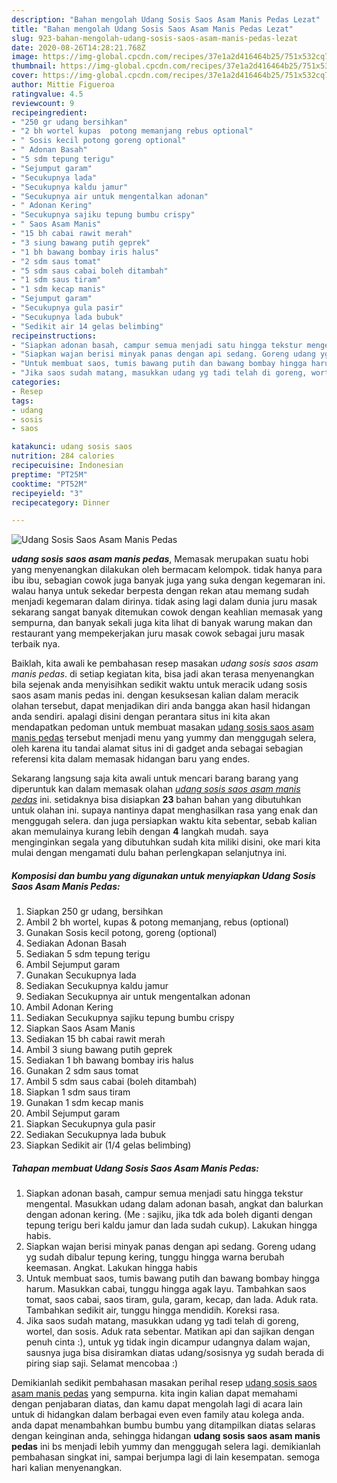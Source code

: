 ```yaml
---
description: "Bahan mengolah Udang Sosis Saos Asam Manis Pedas Lezat"
title: "Bahan mengolah Udang Sosis Saos Asam Manis Pedas Lezat"
slug: 923-bahan-mengolah-udang-sosis-saos-asam-manis-pedas-lezat
date: 2020-08-26T14:28:21.768Z
image: https://img-global.cpcdn.com/recipes/37e1a2d416464b25/751x532cq70/udang-sosis-saos-asam-manis-pedas-foto-resep-utama.jpg
thumbnail: https://img-global.cpcdn.com/recipes/37e1a2d416464b25/751x532cq70/udang-sosis-saos-asam-manis-pedas-foto-resep-utama.jpg
cover: https://img-global.cpcdn.com/recipes/37e1a2d416464b25/751x532cq70/udang-sosis-saos-asam-manis-pedas-foto-resep-utama.jpg
author: Mittie Figueroa
ratingvalue: 4.5
reviewcount: 9
recipeingredient:
- "250 gr udang bersihkan"
- "2 bh wortel kupas  potong memanjang rebus optional"
- " Sosis kecil potong goreng optional"
- " Adonan Basah"
- "5 sdm tepung terigu"
- "Sejumput garam"
- "Secukupnya lada"
- "Secukupnya kaldu jamur"
- "Secukupnya air untuk mengentalkan adonan"
- " Adonan Kering"
- "Secukupnya sajiku tepung bumbu crispy"
- " Saos Asam Manis"
- "15 bh cabai rawit merah"
- "3 siung bawang putih geprek"
- "1 bh bawang bombay iris halus"
- "2 sdm saus tomat"
- "5 sdm saus cabai boleh ditambah"
- "1 sdm saus tiram"
- "1 sdm kecap manis"
- "Sejumput garam"
- "Secukupnya gula pasir"
- "Secukupnya lada bubuk"
- "Sedikit air 14 gelas belimbing"
recipeinstructions:
- "Siapkan adonan basah, campur semua menjadi satu hingga tekstur mengental. Masukkan udang dalam adonan basah, angkat dan balurkan dengan adonan kering. (Me : sajiku, jika tdk ada boleh diganti dengan tepung terigu beri kaldu jamur dan lada sudah cukup). Lakukan hingga habis."
- "Siapkan wajan berisi minyak panas dengan api sedang. Goreng udang yg sudah dibalur tepung kering, tunggu hingga warna berubah keemasan. Angkat. Lakukan hingga habis"
- "Untuk membuat saos, tumis bawang putih dan bawang bombay hingga harum. Masukkan cabai, tunggu hingga agak layu. Tambahkan saos tomat, saos cabai, saos tiram, gula, garam, kecap, dan lada. Aduk rata. Tambahkan sedikit air, tunggu hingga mendidih. Koreksi rasa."
- "Jika saos sudah matang, masukkan udang yg tadi telah di goreng, wortel, dan sosis. Aduk rata sebentar. Matikan api dan sajikan dengan penuh cinta :), untuk yg tidak ingin dicampur udangnya dalam wajan, sausnya juga bisa disiramkan diatas udang/sosisnya yg sudah berada di piring siap saji. Selamat mencobaa :)"
categories:
- Resep
tags:
- udang
- sosis
- saos

katakunci: udang sosis saos 
nutrition: 284 calories
recipecuisine: Indonesian
preptime: "PT25M"
cooktime: "PT52M"
recipeyield: "3"
recipecategory: Dinner

---
```



![Udang Sosis Saos Asam Manis Pedas](https://img-global.cpcdn.com/recipes/37e1a2d416464b25/751x532cq70/udang-sosis-saos-asam-manis-pedas-foto-resep-utama.jpg)

<b><i>udang sosis saos asam manis pedas</i></b>, Memasak merupakan suatu hobi yang menyenangkan dilakukan oleh bermacam kelompok. tidak hanya para ibu ibu, sebagian cowok juga banyak juga yang suka dengan kegemaran ini. walau hanya untuk sekedar berpesta dengan rekan atau memang sudah menjadi kegemaran dalam dirinya. tidak asing lagi dalam dunia juru masak sekarang sangat banyak ditemukan cowok dengan keahlian memasak yang sempurna, dan banyak sekali juga kita lihat di banyak warung makan dan restaurant yang mempekerjakan juru masak cowok sebagai juru masak terbaik nya.

Baiklah, kita awali ke pembahasan resep masakan <i>udang sosis saos asam manis pedas</i>. di setiap kegiatan kita, bisa jadi akan terasa menyenangkan bila sejenak anda menyisihkan sedikit waktu untuk meracik udang sosis saos asam manis pedas ini. dengan kesuksesan kalian dalam meracik olahan tersebut, dapat menjadikan diri anda bangga akan hasil hidangan anda sendiri. apalagi disini dengan perantara situs ini kita akan mendapatkan pedoman untuk membuat masakan <u>udang sosis saos asam manis pedas</u> tersebut menjadi menu yang yummy dan menggugah selera, oleh karena itu tandai alamat situs ini di gadget anda sebagai sebagian referensi kita dalam memasak hidangan baru yang endes.




Sekarang langsung saja kita awali untuk mencari barang barang yang diperuntuk kan dalam memasak olahan <u><i>udang sosis saos asam manis pedas</i></u> ini. setidaknya bisa disiapkan <b>23</b> bahan bahan yang dibutuhkan untuk olahan ini. supaya nantinya dapat menghasilkan rasa yang enak dan menggugah selera. dan juga persiapkan waktu kita sebentar, sebab kalian akan memulainya kurang lebih dengan <b>4</b> langkah mudah. saya menginginkan segala yang dibutuhkan sudah kita miliki disini, oke mari kita mulai dengan mengamati dulu bahan perlengkapan selanjutnya ini.

<!--inarticleads1-->

##### Komposisi dan bumbu yang digunakan untuk menyiapkan Udang Sosis Saos Asam Manis Pedas:

1. Siapkan 250 gr udang, bersihkan
1. Ambil 2 bh wortel, kupas &amp; potong memanjang, rebus (optional)
1. Gunakan  Sosis kecil potong, goreng (optional)
1. Sediakan  Adonan Basah
1. Sediakan 5 sdm tepung terigu
1. Ambil Sejumput garam
1. Gunakan Secukupnya lada
1. Sediakan Secukupnya kaldu jamur
1. Sediakan Secukupnya air untuk mengentalkan adonan
1. Ambil  Adonan Kering
1. Sediakan Secukupnya sajiku tepung bumbu crispy
1. Siapkan  Saos Asam Manis
1. Sediakan 15 bh cabai rawit merah
1. Ambil 3 siung bawang putih geprek
1. Sediakan 1 bh bawang bombay iris halus
1. Gunakan 2 sdm saus tomat
1. Ambil 5 sdm saus cabai (boleh ditambah)
1. Siapkan 1 sdm saus tiram
1. Gunakan 1 sdm kecap manis
1. Ambil Sejumput garam
1. Siapkan Secukupnya gula pasir
1. Sediakan Secukupnya lada bubuk
1. Siapkan Sedikit air (1/4 gelas belimbing)




<!--inarticleads2-->

##### Tahapan membuat Udang Sosis Saos Asam Manis Pedas:

1. Siapkan adonan basah, campur semua menjadi satu hingga tekstur mengental. Masukkan udang dalam adonan basah, angkat dan balurkan dengan adonan kering. (Me : sajiku, jika tdk ada boleh diganti dengan tepung terigu beri kaldu jamur dan lada sudah cukup). Lakukan hingga habis.
1. Siapkan wajan berisi minyak panas dengan api sedang. Goreng udang yg sudah dibalur tepung kering, tunggu hingga warna berubah keemasan. Angkat. Lakukan hingga habis
1. Untuk membuat saos, tumis bawang putih dan bawang bombay hingga harum. Masukkan cabai, tunggu hingga agak layu. Tambahkan saos tomat, saos cabai, saos tiram, gula, garam, kecap, dan lada. Aduk rata. Tambahkan sedikit air, tunggu hingga mendidih. Koreksi rasa.
1. Jika saos sudah matang, masukkan udang yg tadi telah di goreng, wortel, dan sosis. Aduk rata sebentar. Matikan api dan sajikan dengan penuh cinta :), untuk yg tidak ingin dicampur udangnya dalam wajan, sausnya juga bisa disiramkan diatas udang/sosisnya yg sudah berada di piring siap saji. Selamat mencobaa :)




Demikianlah sedikit pembahasan masakan perihal resep <u>udang sosis saos asam manis pedas</u> yang sempurna. kita ingin kalian dapat memahami dengan penjabaran diatas, dan kamu dapat mengolah lagi di acara lain untuk di hidangkan dalam berbagai even even family atau kolega anda. anda dapat menambahkan bumbu bumbu yang ditampilkan diatas selaras dengan keinginan anda, sehingga hidangan <b>udang sosis saos asam manis pedas</b> ini bs menjadi lebih yummy dan menggugah selera lagi. demikianlah pembahasan singkat ini, sampai berjumpa lagi di lain kesempatan. semoga hari kalian menyenangkan.
